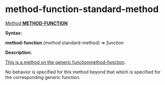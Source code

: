 method-function-standard-method
===============================

[*Method* **METHOD-FUNCTION**]()

**Syntax:**

**method-function** *(method* standard-method) => *function*

**Description:**

[This is a method on the generic function]()[method-function](method-function.md).

No behavior is specified for this method beyond that which is specified for the corresponding generic function.
